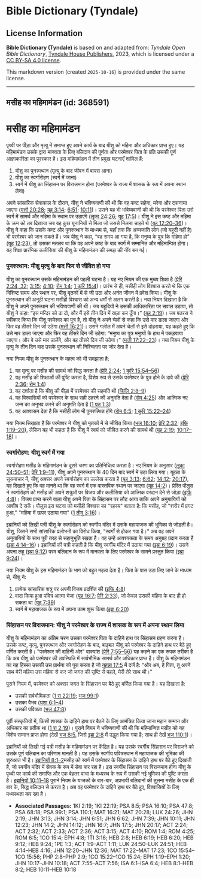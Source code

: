 # Bible Dictionary (Tyndale)

## License Information

**Bible Dictionary (Tyndale)** is based on and adapted from: _Tyndale Open Bible Dictionary_, [Tyndale House Publishers](https://tyndaleopenresources.com/), 2023, which is licensed under a [CC BY-SA 4.0 license](https://creativecommons.org/licenses/by-sa/4.0/legalcode.en).

This markdown version (created `2025-10-16`) is provided under the same license.



--------------------------------

## मसीह का महिमामंडन (id: 368591)

मसीह का महिमामंडन
=================

पृथ्वी पर पीड़ा और मृत्यु में समाप्त हुए अपने कार्य के बाद यीशु को महिमा और अधिकार प्राप्त हुए। यह महिमामंडन उसके द्वारा मानवता के लिए बलिदान की पूर्णता और परमेश्वर पिता के प्रति उसकी पूर्ण आज्ञाकारिता का पुरस्कार है। इस महिमामंडन में तीन प्रमुख घटनाएँ शामिल हैं:

1. यीशु का पुनरुत्थान (मृत्यु के बाद जीवन में वापस आना)
2. यीशु का स्वर्गारोहण (स्वर्ग में जाना)
3. स्वर्ग में यीशु का सिंहासन पर विराजमान होना (परमेश्वर के राज्य में शासक के रूप में अपना स्थान लेना)

अपने सांसारिक सेवाकाल के दौरान, यीशु ने भविष्यवाणी की थी कि वह कष्ट सहेगा, मरेगा और दफनाया जाएगा ([मत्ती 20:28](https://ref.ly/Matt20:28); [यूह 3:14](https://ref.ly/John3:14); [6:51](https://ref.ly/John6:51); [10:11](https://ref.ly/John10:11))। उसने यह भी भविष्यवाणी की थी कि परमेश्वर पिता उसे स्वर्ग में सामर्थ और महिमा के स्थान पर उठाएंगे ([लूका 24:26](https://ref.ly/Luke24:26); [यूह 17:5](https://ref.ly/John17:5))। यीशु ने इस कष्ट और महिमा के क्रम को तब दिखाया जब वह कुछ यूनानियों से मिला जो उससे मिलना चाहते थे ([यूह 12:20–36](https://ref.ly/John12:20-John12:36))। यीशु ने कहा कि उसके कष्ट और पुनरुत्थान के माध्यम से, यहाँ तक कि अन्यजाति लोग (जो यहूदी नहीं है) भी परमेश्वर को जान सकते हैं। जब यीशु ने कहा, “वह समय आ गया है, कि मनुष्य के पुत्र कि महिमा हो” ([यूह 12:23](https://ref.ly/John12:23)), तो उसका मतलब था कि वह अपने कष्ट के बाद स्वर्ग में सम्मानित और महिमान्वित होगा। यह शिक्षा प्रारंभिक कलीसिया की यीशु के महिमामंडन की समझ की नींव बन गई।

### पुनरुत्थान: यीशु मृत्यु के बाद फिर से जीवित हो गया

यीशु का पुनरुत्थान उसके महिमामंडन की पहली घटना है। यह नए नियम की एक मुख्य शिक्षा है ([प्रेरि 2:24, 32](https://ref.ly/Acts2:24,Acts2:32); [3:15](https://ref.ly/Acts3:15); [4:10](https://ref.ly/Acts4:10); [रोम 1:4](https://ref.ly/Rom1:4); [1 कुरि 15:4](https://ref.ly/1Cor15:4))। प्रारंभ से ही, मसीही लोग विश्वास करते थे कि एक विशिष्ट समय और स्थान पर, यीशु मृतकों में से जी उठा और अनंत जीवन में प्रवेश किया। यीशु के पुनरुत्थान की अनूठी घटना मसीही विश्वास को अन्य धर्मों से अलग करती है। नया नियम दिखाता है कि यीशु ने अपने पुनरुत्थान की भविष्यवाणी की थी। जब यहूदियों ने उसकी आधिकारिता पर सवाल उठाया, तो यीशु ने कहा: “इस मन्दिर को ढा दो, और मैं इसे तीन दिन में खड़ा कर दूँगा।” ([यूह 2:19](https://ref.ly/John2:19))। जब पतरस ने स्वीकार किया कि यीशु परमेश्वर का पुत्र है, तो यीशु ने अपने चेलों से कहा कि उसे मार डाला जाएगा और फिर वह तीसरे दिन जी उठेगा ([मत्ती 16:21](https://ref.ly/Matt16:21))। उसने गलील में अपने चेलों से इसे दोहराया, यह कहते हुए कि उसे मार डाला जाएगा और फिर वह तीसरे दिन जी उठेगा: “मनुष्य का पुत्र मनुष्यों के हाथ में पकड़वाया जाएगा। और वे उसे मार डालेंगे, और वह तीसरे दिन जी उठेगा।” ([मत्ती 17:22–23](https://ref.ly/Matt17:22-Matt17:23))। नया नियम यीशु के मृत्यु के तीन दिन बाद उसके पुनरुत्थान की निश्चितता पर जोर देता है।

नया नियम यीशु के पुनरुत्थान के महत्व को भी समझाता है:

1. यह मृत्यु पर मसीह की सामर्थ को सिद्ध करता है ([प्रेरि 2:24](https://ref.ly/Acts2:24); [1 कुरि 15:54–56](https://ref.ly/1Cor15:54-1Cor15:56))
2. यह मसीह की शिक्षाओं की पुष्टि करता है, विशेष रूप से उसके परमेश्वर के पुत्र होने के दावे की ([प्रेरि 2:36](https://ref.ly/Acts2:36); [रोम 1:4](https://ref.ly/Rom1:4))
3. यह दर्शाता है कि यीशु की पीड़ा में परमेश्वर की सहमति थी ([फिलि 2:8–9](https://ref.ly/Phil2:8-Phil2:9))
4. यह विश्वासियों को परमेश्वर के साथ सही ठहरने की अनुमति देता है ([रोम 4:25](https://ref.ly/Rom4:25)) और आत्मिक नए जन्म का अनुभव करने की अनुमति देता है ([1 पत 1:3](https://ref.ly/1Pet1:3))
5. यह आश्वासन देता है कि मसीही लोग भी पुनरुत्थित होंगे ([रोम 6:5](https://ref.ly/Rom6:5); [1 कुरि 15:22–24](https://ref.ly/1Cor15:22-1Cor15:24))

नया नियम सिखाता है कि परमेश्वर ने यीशु को मृतकों में से जीवित किया ([भज 16:10](https://ref.ly/Ps16:10); [प्रेरि 2:32](https://ref.ly/Acts2:32); [इफि 1:19–20](https://ref.ly/Eph1:19-Eph1:20)), लेकिन यह भी कहता है कि यीशु में स्वयं को जीवित करने की सामर्थ थी ([यूह 2:19](https://ref.ly/John2:19); [10:17–18](https://ref.ly/John10:17-John10:18))।

### स्वर्गारोहण: यीशु स्वर्ग में गया

स्वर्गारोहण मसीह के महिमामंडन के दूसरे चरण का प्रतिनिधित्व करता है। नए नियम के अनुसार ([लूका 24:50–51](https://ref.ly/Luke24:50-Luke24:51); [प्रेरि 1:9–11](https://ref.ly/Acts1:9-Acts1:11)), यीशु अपने पुनरुत्थान के 40 दिन बाद स्वर्ग में उठा लिया गया। यूहन्ना के सुसमाचार में, यीशु अक्सर अपने स्वर्गारोहण का उल्लेख करता है ([यूह 3:13](https://ref.ly/John3:13); [6:62](https://ref.ly/John6:62); [14:12](https://ref.ly/John14:12); [20:17](https://ref.ly/John20:17)), यह दिखाते हुए कि वह मानते था कि वह स्वर्ग में एक वास्तविक स्थान पर जाएगा ([यूह 14:2](https://ref.ly/John14:2))। प्रेरित पौलुस ने स्वर्गारोहण को मसीह की अपने शत्रुओं पर विजय और कलीसिया को आत्मिक वरदान देने से जोड़ा ([इफि 4:8](https://ref.ly/Eph4:8))। विजय प्राप्त करने वाला यीशु अपने पिता के सिंहासन पर लौट आया ताकि अपने अनुयायियों को आशीष दे सकें। पौलुस इस घटना को मसीही विश्वास का "रहस्य" बताता है: कि मसीह, जो "शरीर में प्रगट हुआ," "महिमा में ऊपर उठाया गया" ([1 तीमु 3:16](https://ref.ly/1Tim3:16))।

इब्रानियों को लिखी पत्री यीशु के स्वर्गारोहण को स्वर्गीय मंदिर में उसके महायाजक की भूमिका से जोड़ती है। यीशु, जिसने सभी सांसारिक प्रलोभनों का विरोध किया, "स्वर्गों से होकर गया है।" अब वह अपने अनुयायियों के साथ पूरी तरह से सहानुभूति रखता है। वह उन्हें आवश्यकता के समय अनुग्रह प्रदान करता है ([इब्रा 4:14–16](https://ref.ly/Heb4:14-Heb4:16))। इब्रानियों की पत्री कहती है कि यीशु स्वर्गीय मंदिर में उठाया गया ([इब्रा 6:19](https://ref.ly/Heb6:19))। उसने अपना लहू ([इब्रा 9:12](https://ref.ly/Heb9:12)) परम बलिदान के रूप में मानवता के लिए परमेश्वर के सामने प्रस्तुत किया ([इब्रा 9:24](https://ref.ly/Heb9:24))।

नया नियम यीशु के इस महिमामंडन के भाग को बहुत महत्व देता है। पिता के पास उठा लिए जाने के माध्यम से, यीशु ने:

1. प्रत्येक सांसारिक शत्रु पर अपनी विजय प्रदर्शित की ([इफि 4:8](https://ref.ly/Eph4:8))
2. वादा किया हुआ पवित्र आत्मा भेजा ([यूह 16:7](https://ref.ly/John16:7); [प्रेरि 2:33](https://ref.ly/Acts2:33)), जो केवल उसकी महिमा के बाद ही हो सकता था ([यूह 7:39](https://ref.ly/John7:39))
3. स्वर्ग में महायाजक के रूप में अपना काम शुरू किया ([इब्रा 6:20](https://ref.ly/Heb6:20))

### सिंहासन पर विराजमान: यीशु ने परमेश्वर के राज्य में शासक के रूप में अपना स्थान लिया

यीशु के महिमामंडन का अंतिम चरण उसका परमेश्वर पिता के दाहिने हाथ पर सिंहासन ग्रहण करना है। उसके कष्ट, मृत्यु, पुनरुत्थान और स्वर्गारोहण के बाद, बाइबल यीशु को परमेश्वर के दाहिने हाथ पर बैठे हुए वर्णित करती है। "परमेश्वर की दाहिनी ओर" वाक्यांश ([प्रेरि 7:55–56](https://ref.ly/Acts7:55-Acts7:56)) यह कहने का एक रूपक तरीका है कि अब यीशु को परमेश्वर की उपस्थिति में सार्वभौमिक सामर्थ और अधिकार प्राप्त हैं। यीशु के महिमामंडन का यह हिस्सा उसकी उस प्रार्थना को पूरा करता है जो [यूहन्ना 17:5](https://ref.ly/John17:5) में दर्ज है: “और अब, हे पिता, तू अपने साथ मेरी महिमा उस महिमा से कर जो जगत की सृष्टि से पहले, मेरी तेरे साथ थी।”

पुराने नियम में, परमेश्वर को अक्सर जगत के सिंहासन पर बैठे हुए वर्णित किया गया है। यह दिखाता है:

* उसकी सर्वभौमिकता ([1 रा 22:19](https://ref.ly/1Kgs22:19); [भज 99:1](https://ref.ly/Ps99:1))
* उसका वैभव ([यशा 6:1–4](https://ref.ly/Isa6:1-Isa6:4))
* उसकी पवित्रता ([भज 47:8](https://ref.ly/Ps47:8))

पूर्वी संस्कृतियों में, किसी शासक के दाहिने हाथ पर बैठने के लिए आमंत्रित किया जाना महान सम्मान और अधिकार का प्रतीक था ([1 रा 2:19](https://ref.ly/1Kgs2:19))। पुराने नियम ने भविष्यवाणी की थी कि महिमान्वित मसीह को यह विशेष सम्मान प्राप्त होगा (देखें [भज 8:5](https://ref.ly/Ps8:5), जिसे [इब्रा 2:8](https://ref.ly/Heb2:8) में उद्धृत किया गया है; साथ ही देखें [भज 110:1](https://ref.ly/Ps110:1))।

इब्रानियों को लिखी गई पत्री मसीह के महिमामंडन पर केंद्रित है। यह उसके स्वर्गीय सिंहासन पर विराजने को उसके पूर्ण बलिदान का परिणाम मानती है। यह उसके स्वर्गीय पवित्रस्थान में महायाजक की भूमिका की शुरुआत भी है। [इब्रानियों 8:1–2](https://ref.ly/Heb8:1-Heb8:2)मसीह को स्वर्ग में परमेश्वर के सिंहासन के दाहिने हाथ पर बैठे हुए दिखाती है, जो स्वर्गीय मंदिर में सेवक के रूप में सेवा कर रहा है। इस स्वर्गीय सिंहासन पर विराजमान होना यीशु के पृथ्वी पर कार्य की समाप्ति और एक बेहतर वाचा के मध्यस्थ के रूप में उसकी नई भूमिका की पुष्टि करता है। [इब्रानियों 10:11–18](https://ref.ly/Heb10:11-Heb10:18) पुराने नियम के याजकों के बार\-बार, अप्रभावी बलिदानों की तुलना मसीह के एक ही बार के, सिद्ध बलिदान से करता है। अब वह परमेश्वर के दाहिने हाथ पर बैठे हुए, विश्वासियों के लिए मध्यस्थता कर रहा है।

* **Associated Passages:** 1KI 2:19; 1KI 22:19; PSA 8:5; PSA 16:10; PSA 47:8; PSA 68:18; PSA 99:1; PSA 110:1; MAT 16:21; MAT 20:28; LUK 24:26; JHN 2:19; JHN 3:13; JHN 3:14; JHN 6:51; JHN 6:62; JHN 7:39; JHN 10:11; JHN 12:23; JHN 14:2; JHN 14:12; JHN 16:7; JHN 17:5; JHN 20:17; ACT 2:24; ACT 2:32; ACT 2:33; ACT 2:36; ACT 3:15; ACT 4:10; ROM 1:4; ROM 4:25; ROM 6:5; 1CO 15:4; EPH 4:8; 1TI 3:16; HEB 2:8; HEB 6:19; HEB 6:20; HEB 9:12; HEB 9:24; 1PE 1:3; ACT 1:9–ACT 1:11; LUK 24:50–LUK 24:51; HEB 4:14–HEB 4:16; JHN 12:20–JHN 12:36; MAT 17:22–MAT 17:23; 1CO 15:54–1CO 15:56; PHP 2:8–PHP 2:9; 1CO 15:22–1CO 15:24; EPH 1:19–EPH 1:20; JHN 10:17–JHN 10:18; ACT 7:55–ACT 7:56; ISA 6:1–ISA 6:4; HEB 8:1–HEB 8:2; HEB 10:11–HEB 10:18

